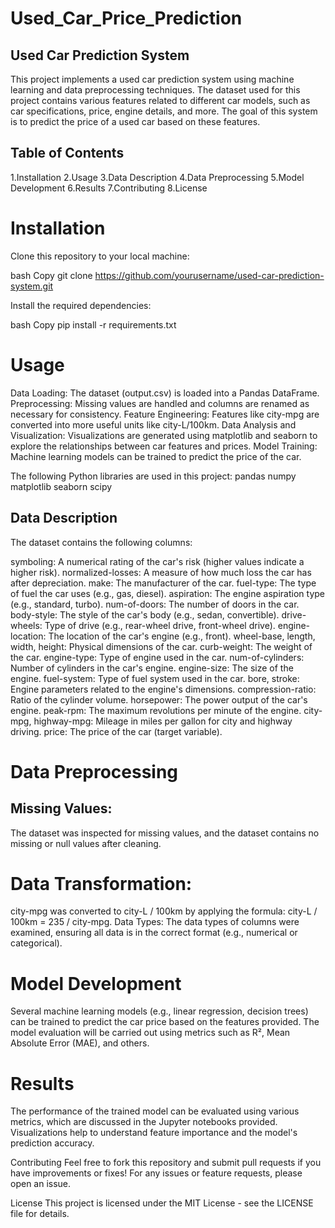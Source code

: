 # Used_Car_Price_Prediction
## Used Car Prediction System
This project implements a used car prediction system using machine learning and data preprocessing techniques. The dataset used for this project contains various features related to different car models, such as car specifications, price, engine details, and more. The goal of this system is to predict the price of a used car based on these features.

## Table of Contents
1.Installation
2.Usage
3.Data Description
4.Data Preprocessing
5.Model Development
6.Results
7.Contributing
8.License
# Installation
Clone this repository to your local machine:

bash
Copy
git clone https://github.com/yourusername/used-car-prediction-system.git

Install the required dependencies:

bash
Copy
pip install -r requirements.txt

# Usage

Data Loading: The dataset (output.csv) is loaded into a Pandas DataFrame.
Preprocessing: Missing values are handled and columns are renamed as necessary for consistency.
Feature Engineering: Features like city-mpg are converted into more useful units like city-L/100km.
Data Analysis and Visualization: Visualizations are generated using matplotlib and seaborn to explore the relationships between car features and prices.
Model Training: Machine learning models can be trained to predict the price of the car.

The following Python libraries are used in this project:
pandas
numpy
matplotlib
seaborn
scipy

## Data Description
The dataset contains the following columns:

symboling: A numerical rating of the car's risk (higher values indicate a higher risk).
normalized-losses: A measure of how much loss the car has after depreciation.
make: The manufacturer of the car.
fuel-type: The type of fuel the car uses (e.g., gas, diesel).
aspiration: The engine aspiration type (e.g., standard, turbo).
num-of-doors: The number of doors in the car.
body-style: The style of the car's body (e.g., sedan, convertible).
drive-wheels: Type of drive (e.g., rear-wheel drive, front-wheel drive).
engine-location: The location of the car's engine (e.g., front).
wheel-base, length, width, height: Physical dimensions of the car.
curb-weight: The weight of the car.
engine-type: Type of engine used in the car.
num-of-cylinders: Number of cylinders in the car's engine.
engine-size: The size of the engine.
fuel-system: Type of fuel system used in the car.
bore, stroke: Engine parameters related to the engine's dimensions.
compression-ratio: Ratio of the cylinder volume.
horsepower: The power output of the car's engine.
peak-rpm: The maximum revolutions per minute of the engine.
city-mpg, highway-mpg: Mileage in miles per gallon for city and highway driving.
price: The price of the car (target variable).

# Data Preprocessing
## Missing Values:
The dataset was inspected for missing values, and the dataset contains no missing or null values after cleaning.

# Data Transformation:
city-mpg was converted to city-L / 100km by applying the formula:
city-L / 100km = 235 / city-mpg.
Data Types:
The data types of columns were examined, ensuring all data is in the correct format (e.g., numerical or categorical).

# Model Development
Several machine learning models (e.g., linear regression, decision trees) can be trained to predict the car price based on the features provided. The model evaluation will be carried out using metrics such as R², Mean Absolute Error (MAE), and others.

# Results
The performance of the trained model can be evaluated using various metrics, which are discussed in the Jupyter notebooks provided. Visualizations help to understand feature importance and the model's prediction accuracy.

Contributing
Feel free to fork this repository and submit pull requests if you have improvements or fixes! For any issues or feature requests, please open an issue.

License
This project is licensed under the MIT License - see the LICENSE file for details.
